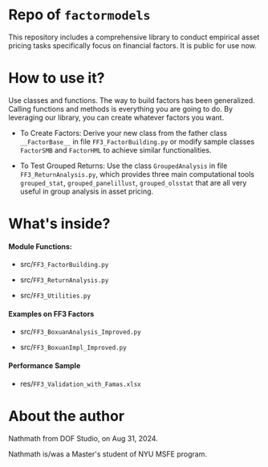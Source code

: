 # Repo of `factormodels`
This repository includes a comprehensive library to conduct empirical asset pricing tasks specifically focus on financial factors. It is public for use now.

# How to use it?
Use classes and functions. The way to build factors has been generalized. Calling functions and methods is everything you are going to do. By leveraging our library, you can create whatever factors you want.

* To Create Factors: Derive your new class from the father class `__FactorBase__` in file `FF3_FactorBuilding.py` or modify sample classes `FactorSMB` and `FactorHML` to achieve similar functionalities.

* To Test Grouped Returns: Use the class `GroupedAnalysis` in file `FF3_ReturnAnalysis.py`, which provides three main computational tools `grouped_stat`, `grouped_panelillust`, `grouped_olsstat` that are all very useful in group analysis in asset pricing.

# What's inside?

#### Module Functions:

* src/`FF3_FactorBuilding.py`

* src/`FF3_ReturnAnalysis.py`

* src/`FF3_Utilities.py`

#### Examples on FF3 Factors

* src/`FF3_BoxuanAnalysis_Improved.py`

* src/`FF3_BoxuanImpl_Improved.py`

#### Performance Sample

* res/`FF3_Validation_with_Famas.xlsx`

# About the author
Nathmath from DOF Studio, on Aug 31, 2024.

Nathmath is/was a Master's student of NYU MSFE program.
